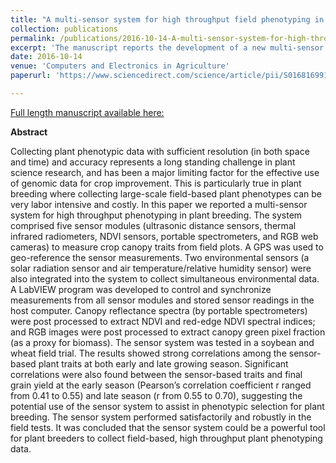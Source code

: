 ```yaml
---
title: "A multi-sensor system for high throughput field phenotyping in soybean and wheat breeding."
collection: publications
permalink: /publications/2016-10-14-A-multi-sensor-system-for-high-throughput-field-phenotyping-in-soybean-and-wheat-breeding
excerpt: 'The manuscript reports the development of a new multi-sensor system for high throughput phenotyping in plant breeding.'
date: 2016-10-14
venue: 'Computers and Electronics in Agriculture'
paperurl: 'https://www.sciencedirect.com/science/article/pii/S0168169916302289'

---
```



<a href='https://www.sciencedirect.com/science/article/pii/S0168169916302289'>Full length manuscript available here:</a>

**Abstract**

Collecting plant phenotypic data with sufficient resolution (in both space and time) and accuracy represents a long standing challenge in plant science research, and has been a major limiting factor for the effective use of genomic data for crop improvement. This is particularly true in plant breeding where collecting large-scale field-based plant phenotypes can be very labor intensive and costly. In this paper we reported a multi-sensor system for high throughput phenotyping in plant breeding. The system comprised five sensor modules (ultrasonic distance sensors, thermal infrared radiometers, NDVI sensors, portable spectrometers, and RGB web cameras) to measure crop canopy traits from field plots. A GPS was used to geo-reference the sensor measurements. Two environmental sensors (a solar radiation sensor and air temperature/relative humidity sensor) were also integrated into the system to collect simultaneous environmental data. A LabVIEW program was developed to control and synchronize measurements from all sensor modules and stored sensor readings in the host computer. Canopy reflectance spectra (by portable spectrometers) were post processed to extract NDVI and red-edge NDVI spectral indices; and RGB images were post processed to extract canopy green pixel fraction (as a proxy for biomass). The sensor system was tested in a soybean and wheat field trial. The results showed strong correlations among the sensor-based plant traits at both early and late growing season. Significant correlations were also found between the sensor-based traits and final grain yield at the early season (Pearson’s correlation coefficient r ranged from 0.41 to 0.55) and late season (r from 0.55 to 0.70), suggesting the potential use of the sensor system to assist in phenotypic selection for plant breeding. The sensor system performed satisfactorily and robustly in the field tests. It was concluded that the sensor system could be a powerful tool for plant breeders to collect field-based, high throughput plant phenotyping data.
